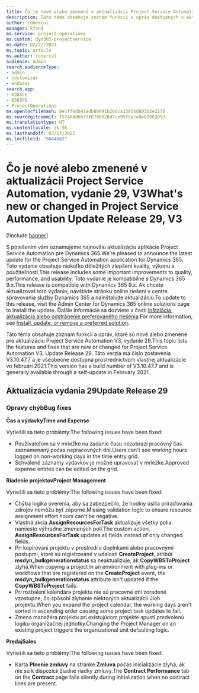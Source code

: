 ```yaml
---
title: Čo je nové alebo zmenené v aktualizácii Project Service Automation, vydanie 29, V3
description: Táto téma obsahuje zoznam funkcií a opráv dostupných v aktualizácii Project Service Automation, vydanie 29, V3
author: ruhercul
manager: kfend
ms.service: project-operations
ms.custom: dyn365-projectservice
ms.date: 02/22/2021
ms.topic: article
ms.author: ruhercul
audience: Admin
search.audienceType:
- admin
- customizer
- enduser
search.app:
- D365CE
- D365PS
- ProjectOperations
ms.openlocfilehash: 0e1ff0db42adb8b991b26dca1585bd603b2e2276
ms.sourcegitcommit: f57408d6637f670b920d7ce95f8ace8eb1963093
ms.translationtype: HT
ms.contentlocale: sk-SK
ms.lasthandoff: 03/17/2021
ms.locfileid: "5664662"
---
```

# <a name="whats-new-or-changed-in-project-service-automation-update-release-29-v3"></a><span data-ttu-id="15418-103">Čo je nové alebo zmenené v aktualizácii Project Service Automation, vydanie 29, V3</span><span class="sxs-lookup"><span data-stu-id="15418-103">What's new or changed in Project Service Automation Update Release 29, V3</span></span>

[!include [banner](../includes/psa-now-project-operations.md)]

<span data-ttu-id="15418-104">S potešením vám oznamujeme najnovšiu aktualizáciu aplikácie Project Service Automation pre Dynamics 365.</span><span class="sxs-lookup"><span data-stu-id="15418-104">We’re pleased to announce the latest update for the Project Service Automation application for Dynamics 365.</span></span> <span data-ttu-id="15418-105">Toto vydanie obsahuje niekoľko dôležitých zlepšení kvality, výkonu a použiteľnosti.</span><span class="sxs-lookup"><span data-stu-id="15418-105">This release includes some important improvements to quality, performance, and usability.</span></span> <span data-ttu-id="15418-106">Toto vydanie je kompatibilné s Dynamics 365 9.x.</span><span class="sxs-lookup"><span data-stu-id="15418-106">This release is compatible with Dynamics 365 9.x.</span></span> <span data-ttu-id="15418-107">Ak chcete aktualizovať toto vydanie, navštívte stránku online riešení v centre spravovania služby Dynamics 365 a nainštalujte aktualizáciu.</span><span class="sxs-lookup"><span data-stu-id="15418-107">To update to this release, visit the Admin Center for Dynamics 365 online solutions page to install the update.</span></span> <span data-ttu-id="15418-108">Ďalšie informácie sa dozviete v časti [Inštalácia, aktualizácia alebo odstránenie preferovaného riešenia](https://docs.microsoft.com/power-platform/admin/install-remove-preferred-solution).</span><span class="sxs-lookup"><span data-stu-id="15418-108">For more information, see [Install, update, or remove a preferred solution](https://docs.microsoft.com/power-platform/admin/install-remove-preferred-solution).</span></span>

<span data-ttu-id="15418-109">Táto téma obsahuje zoznam funkcií a opráv, ktoré sú nové alebo zmenené pre aktualizáciu Project Service Automation V3, vydanie 29.</span><span class="sxs-lookup"><span data-stu-id="15418-109">This topic lists the features and fixes that are new or changed for Project Service Automation V3, Update Release 29.</span></span> <span data-ttu-id="15418-110">Táto verzia má číslo zostavenia V3.10.47.7 a je všeobecne dostupná prostredníctvom vlastnej aktualizácie vo februári 2021.</span><span class="sxs-lookup"><span data-stu-id="15418-110">This version has a build number of V3.10.47.7 and is generally available through a self-update in February 2021.</span></span>

## <a name="update-release-29"></a><span data-ttu-id="15418-111">Aktualizácia vydania 29</span><span class="sxs-lookup"><span data-stu-id="15418-111">Update Release 29</span></span>

### <a name="bug-fixes"></a><span data-ttu-id="15418-112">Opravy chýb</span><span class="sxs-lookup"><span data-stu-id="15418-112">Bug fixes</span></span>

<span data-ttu-id="15418-113">**Čas a výdavky**</span><span class="sxs-lookup"><span data-stu-id="15418-113">**Time and Expense**</span></span>

<span data-ttu-id="15418-114">Vyriešili sa tieto problémy:</span><span class="sxs-lookup"><span data-stu-id="15418-114">The following issues have been fixed:</span></span>

- <span data-ttu-id="15418-115">Používateľom sa v mriežke na zadanie času nezobrazí pracovný čas zaznamenaný počas nepracovných dní.</span><span class="sxs-lookup"><span data-stu-id="15418-115">Users can't see working hours logged on non-working days in the time entry grid.</span></span>
- <span data-ttu-id="15418-116">Schválené záznamy výdavkov je možné upravovať v mriežke.</span><span class="sxs-lookup"><span data-stu-id="15418-116">Approved expense entries can be edited on the grid.</span></span>

<span data-ttu-id="15418-117">**Riadenie projektov**</span><span class="sxs-lookup"><span data-stu-id="15418-117">**Project Management**</span></span>

<span data-ttu-id="15418-118">Vyriešili sa tieto problémy:</span><span class="sxs-lookup"><span data-stu-id="15418-118">The following issues have been fixed:</span></span>

- <span data-ttu-id="15418-119">Chýba logika overenia, aby sa zabezpečilo, že hodiny úsilia priraďovania zdrojov nemôžu byť záporné.</span><span class="sxs-lookup"><span data-stu-id="15418-119">Missing validation logic to ensure resource assignment effort hours can't be negative.</span></span>
- <span data-ttu-id="15418-120">Vlastná akcia **AssignResourcesForTask** aktualizuje všetky polia namiesto výhradne zmenených polí.</span><span class="sxs-lookup"><span data-stu-id="15418-120">The custom action, **AssignResourcesForTask** updates all fields instead of only changed fields.</span></span>
- <span data-ttu-id="15418-121">Pri kopírovaní projektu v prostredí s doplnkami alebo pracovnými postupmi, ktoré sú registrované v udalosti **CreateProject**, atribút **msdyn_bulkgenerationstatus** sa neaktualizuje, ak **CopyWBSToProject** zlyhá.</span><span class="sxs-lookup"><span data-stu-id="15418-121">When copying a project in an environment with plug-ins or workflows that are registered on the **CreateProject** event, the **msdyn_bulkgenerationstatus** attribute isn't updated if the **CopyWBSToProject** fails.</span></span>
- <span data-ttu-id="15418-122">Pri rozbalení kalendára projektu nie sú pracovné dni zoradené vzostupne, čo spôsobí zlyhanie niektorých aktualizácií úloh projektu.</span><span class="sxs-lookup"><span data-stu-id="15418-122">When you expand the project calendar, the working days aren't sorted in ascending order causing some project task updates to fail.</span></span>
- <span data-ttu-id="15418-123">Zmena manažéra projektu pri existujúcom projekte spustí predvolenú logiku organizačnej jednotky.</span><span class="sxs-lookup"><span data-stu-id="15418-123">Changing the Project Manager on an existing project triggers the organizational unit defaulting logic.</span></span>

<span data-ttu-id="15418-124">**Predaj**</span><span class="sxs-lookup"><span data-stu-id="15418-124">**Sales**</span></span>

<span data-ttu-id="15418-125">Vyriešili sa tieto problémy:</span><span class="sxs-lookup"><span data-stu-id="15418-125">The following issues have been fixed:</span></span>

- <span data-ttu-id="15418-126">Karta **Plnenie zmluvy** na stránke **Zmluva** počas inicializácie zlyhá, ak nie sú k dispozícii žiadne riadky zmluvy.</span><span class="sxs-lookup"><span data-stu-id="15418-126">The **Contract Performance** tab on the **Contract** page fails silently during initialization when no contract lines are present.</span></span>
